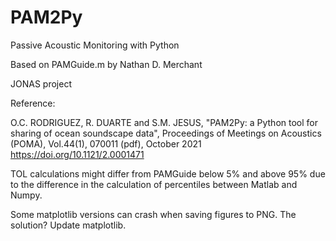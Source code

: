 # PAM2Py
Passive Acoustic Monitoring with Python

Based on PAMGuide.m by Nathan D. Merchant

JONAS project

Reference:

O.C. RODRIGUEZ, R. DUARTE and S.M. JESUS, "PAM2Py: a Python tool for sharing of ocean soundscape data", Proceedings of Meetings on Acoustics (POMA), Vol.44(1), 070011 (pdf), October 2021 https://doi.org/10.1121/2.0001471

TOL calculations might differ from PAMGuide below 5% and above 95% due to the difference in the calculation of percentiles between Matlab and Numpy. 

Some matplotlib versions can crash when saving figures to PNG. The solution? Update matplotlib. 
